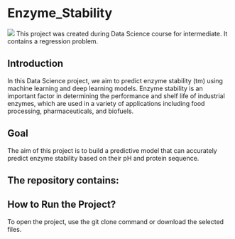 # Enzyme_Stability
![](https://drive.google.com/file/d/1zdBbDMW8M9eIytRmoYZxhFwLFHqfrFyX/view?usp=share_link)
This project was created during Data Science course for intermediate. It contains a regression problem.  

## Introduction
In this Data Science project, we aim to predict enzyme stability (tm) using machine learning and deep learning models. Enzyme stability is an important factor in determining the performance and shelf life of industrial enzymes, which are used in a variety of applications including food processing, pharmaceuticals, and biofuels. 

## Goal
The aim of this project is to build a predictive model that can accurately predict enzyme stability based on their pH and protein sequence.

## The repository contains:

## How to Run the Project?
To open the project, use the git clone command or download the selected files.

